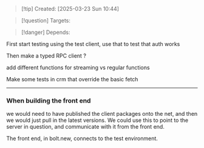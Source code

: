 
>[!tip] Created: [2025-03-23 Sun 10:44]

>[!question] Targets: 

>[!danger] Depends: 

First start testing using the test client, use that to test that auth works

Then make a typed RPC client ?

add different functions for streaming vs regular functions

Make some tests in crm that override the basic fetch


---
### When building the front end
we would need to have published the client packages onto the net, and then we would just pull in the latest versions.
We could use this to point to the server in question, and communicate with it from the front end.

The front end, in bolt.new, connects to the test environment.
